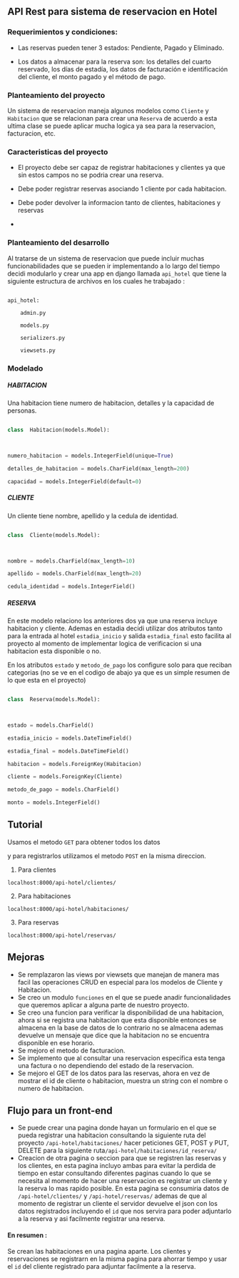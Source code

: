 
## API Rest para sistema de reservacion en Hotel

  

### Requerimientos y condiciones:

  

- Las reservas pueden tener 3 estados: Pendiente, Pagado y Eliminado.

- Los datos a almacenar para la reserva son: los detalles del cuarto reservado, los días de estadía, los datos de facturación e identificación del cliente, el monto pagado y el método de pago.

  

### Planteamiento del proyecto

Un sistema de reservacion maneja algunos modelos como ``Cliente`` y ``Habitacion`` que se relacionan para crear una ``Reserva`` de acuerdo a esta ultima clase se puede aplicar mucha logica ya sea para la reservacion, facturacion, etc.

  

### Caracteristicas del proyecto

- El proyecto debe ser capaz de registrar habitaciones y clientes ya que sin estos campos no se podria crear una reserva.

- Debe poder registrar reservas asociando 1 cliente por cada habitacion.

- Debe poder devolver la informacion tanto de clientes, habitaciones y reservas

-

  

### Planteamiento del desarrollo

Al tratarse de un sistema de reservacion que puede incluir muchas funcionabilidades que se pueden ir implementando a lo largo del tiempo decidi modularlo y crear una app en django llamada ``api_hotel`` que tiene la siguiente estructura de archivos en los cuales he trabajado :

```

api_hotel:

	admin.py

	models.py

	serializers.py

	viewsets.py

```

  

### Modelado

  

##### HABITACION

Una habitacion tiene numero de habitacion, detalles y la capacidad de personas.

```python

class  Habitacion(models.Model):

  

numero_habitacion = models.IntegerField(unique=True)

detalles_de_habitacion = models.CharField(max_length=200)

capacidad = models.IntegerField(default=0)

```

##### CLIENTE

Un cliente tiene nombre, apellido y la cedula de identidad.

```python

class  Cliente(models.Model):

  

nombre = models.CharField(max_length=10)

apellido = models.CharField(max_length=20)

cedula_identidad = models.IntegerField()

```

##### RESERVA

En este modelo relaciono los anteriores dos ya que una reserva incluye habitacion y cliente. Ademas en estadia decidi utilizar dos atributos tanto para la entrada al hotel ``estadia_inicio`` y salida ``estadia_final`` esto facilita al proyecto al momento de implementar logica de verificacion si una habitacion esta disponible o no.

  

En los atributos ``estado`` y ``metodo_de_pago`` los configure solo para que reciban categorias (no se ve en el codigo de abajo ya que es un simple resumen de lo que esta en el proyecto)

```python

class  Reserva(models.Model):

  

estado = models.CharField()

estadia_inicio = models.DateTimeField()

estadia_final = models.DateTimeField()

habitacion = models.ForeignKey(Habitacion)

cliente = models.ForeignKey(Cliente)

metodo_de_pago = models.CharField()

monto = models.IntegerField()

```

 

## Tutorial

Usamos el metodo ``GET`` para obtener todos los datos

y para registrarlos utilizamos el metodo ``POST`` en la misma direccion.

  

1. Para clientes

``localhost:8000/api-hotel/clientes/``

  

2. Para habitaciones

``localhost:8000/api-hotel/habitaciones/``

  

3. Para reservas

``localhost:8000/api-hotel/reservas/``

  ## Mejoras
  - Se remplazaron las views por viewsets que manejan de manera mas facil las operaciones CRUD en especial para los modelos de Cliente y Habitacion.
  - Se creo un modulo ``funciones`` en el que se puede anadir funcionalidades que queremos aplicar a alguna parte de nuestro proyecto.
  - Se creo una funcion para verificar la disponibilidad de una habitacion, ahora si se registra una habitacion que esta disponible entonces se almacena en la base de datos de lo contrario no se almacena ademas devuelve un mensaje que dice que la habitacion no se encuentra disponible en ese horario.
  - Se mejoro el metodo de facturacion.
  - Se implemento que al consultar una reservacion especifica esta tenga una factura o no dependiendo del estado de la reservacion.
  - Se mejoro el GET de los datos para las reservas, ahora en vez de mostrar el id de cliente o habitacion, muestra un string con el nombre o numero de habitacion.

## Flujo para un front-end

- Se puede crear una pagina donde hayan un formulario en el que se pueda registrar una habitacion consultando la siguiente ruta del proyecto ``/api-hotel/habitaciones/`` hacer peticiones GET, POST y  PUT, DELETE para la siguiente ruta``/api-hotel/habitaciones/id_reserva/`` 
- Creacion de otra pagina o seccion para que se registren las reservas y los clientes, en esta pagina incluyo ambas para evitar la perdida de tiempo en estar consultando diferentes paginas cuando lo que se necesita al momento de hacer una reservacion es registrar un cliente y la reserva lo mas rapido posible. En esta pagina se consumiria datos de ``/api-hotel/clientes/``  y ``/api-hotel/reservas/`` ademas de que al momento de registrar un cliente el servidor devuelve el json con los datos registrados incluyendo el ``id`` que nos servira para poder adjuntarlo a la reserva y asi facilmente registrar una reserva.

#### En resumen : 
Se crean las habitaciones en una pagina aparte.
Los clientes y reservaciones se registrarn en la misma pagina para ahorrar tiempo y usar el ``id`` del cliente registrado para adjuntar facilmente a la reserva.
